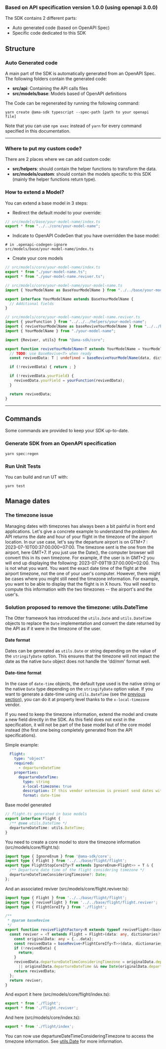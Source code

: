 

### Based on API specification version 1.0.0 (using openapi 3.0.0)

The SDK contains 2 different parts:

* Auto generated code (based on OpenAPI Spec)
* Specific code dedicated to this SDK

## Structure

### Auto Generated code

A main part of the SDK is automatically generated from an OpenAPI Spec.
The following folders contain the generated code:

* **src/api**: Containing the API calls files
* **src/models/base**: Models based of OpenAPI definitions

The Code can be regenerated by running the following command:

```shell
yarn create @ama-sdk typescript --spec-path [path to your openapi file]
```
Note that you can use ```npm exec``` instead of ```yarn``` for every command specified in this documentation.

***

### Where to put my custom code?

There are 2 places where we can add custom code:

* **src/helpers**: should contain the helper functions to transform the data.
* **src/models/custom**: should contain the models specific to this SDK (mainly the helper functions return type).

### How to extend a Model?

You can extend a base model in 3 steps:

* Redirect the default model to your override:

```typescript
// src/models/base/your-model-name/index.ts
export * from "../../core/your-model-name";
```

* Indicate to OpenAPI CodeGen that you have overridden the base model:

```gitignore
# in .openapi-codegen-ignore
src/models/base/your-model-name/index.ts
```

* Create your core models

```typescript
// src/models/core/your-model-name/index.ts
export * from "./your-model-name.ts";
export * from "./your-model-name.reviver.ts";
```

```typescript
// src/models/core/your-model-name/your-model-name.ts
import { YourModelName as BaseYourModelName } from "../../base/your-model-name/your-model-name";

export interface YourModelName extends BaseYourModelName {
  // Additional fields
}
```

```typescript
// src/models/core/your-model-name/your-model-name.reviver.ts
import { yourFunction } from "../../../helpers/your-model-name";
import { reviveYourModelName as baseReviveYourModelName } from "../../base/your-model-name/your-model-name.reviver";
import { YourModelName } from "./your-model-name";

import {Reviver, utils} from "@ama-sdk/core";

export function reviveYourModelName<T extends YourModelName = YourModelName>(data: any, dictionary?: any) {
  // TODO: use BaseRevive<T> when ready
  const revivedData: T | undefined = baseReviveYourModelName(data, dictionary) as T | undefined;

  if (!revivedData) { return ; }

  if (!revivedData.yourField) {
    revivedData.yourField = yourFunction(revivedData);
  }

  return revivedData;
}
```

***

## Commands

Some commands are provided to keep your SDK up-to-date.

### Generate SDK from an OpenAPI specification

```shell
yarn spec:regen
```

### Run Unit Tests

You can build and run UT with:

```shell
yarn test
```

## Manage dates

### The timezone issue
Managing dates with timezones has always been a bit painful in front end applications.
Let's give a concrete example to understand the problem:
An API returns the date and hour of your flight in the timezone of the airport location. In our use case, let's say the departure airport is on GTM+7 : 2023-07-10T00:37:00.000+07:00.
The timezone sent is the one from the airport, here GMT+7. If you just use the Date(), the computer browser will convert this in its own timezone.
For example, if the user is in GMT+2 you will end up displaying the following: 2023-07-09T19:37:00.000+02:00.
This is not what you want. You want the exact date time of the flight at the airport timezone, not the one of your user's computer.
However, there might be cases where you might still need the timezone information.
For example, you want to be able to display that the flight is in X hours.
You will need to compute this information with the two timezones -- the airport's and the user's.

### Solution proposed to remove the timezone: utils.DateTime
The Otter framework has introduced the `utils.Date` and `utils.DateTime` objects to replace the `Date` implementation and convert the date returned by the API as if it were in the
timezone of the user.

#### Date format
Dates can be generated as `utils.Date` or string depending on the value of the `stringifyDate` option.
This ensures that the timezone will not impact the date as the native `Date` object does not handle the 'dd/mm' format well.

#### Date-time format
In the case of `date-time` objects, the default type used is the native string or the native `Date` type depending on the `stringifyDate` option value.
If you want to generate a date-time using `utils.DateTime` (see the [previous section](#the-timezone-issue)), you can do it at property level thanks to
the `x-local-timezone` vendor.

If you need to keep the timezone information, extend the model and create a new field directly in the SDK.
As this field does not exist in the specification, it will not be part of the base model but of the core model instead (the first one being completely generated from the API specifications).

Simple example:
```yaml
  Flight:
    type: "object"
    required:
      - departureDateTime
    properties:
      departureDateTime:
        type: string
        x-local-timezone: true
        description: If this vendor extension is present send dates without their timezone
        format: date-time
```
Base model generated
```typescript
// flight.ts generated in base models
export interface Flight {
  /** @see utils.DateTime */
  departureDateTime: utils.DateTime;
}
```
You need to create a core model to store the timezone information (src/models/core/flight.ts):
```typescript
import type { IgnoreEnum } from '@ama-sdk/core';
import type { Flight } from '../../base/flight/flight';
export type FlightStopCoreIfy<T extends IgnoreEnum<Flight>> = T & {
  /** Departure date time of the flight considering timezone */
  departureDateTimeConsideringTimezone?: Date;
};
```

And an associated reviver (src/models/core/flight.reviver.ts):
```typescript
import type { Flight } from '../../base/flight/flight';
import type { reviveFlight } from '../../base/flight/flight.reviver';
import type { FlightCoreIfy } from './flight';

/**
 * @param baseRevive
 */
export function reviveFlightFactory<R extends typeof reviveFlight>(baseRevive: R) {
  const reviver = <T extends Flight = Flight>(data: any, dictionaries?: any) => {
    const originalData: any = {...data};
    const revivedData = baseRevive<FlightCoreIfy<T>>(data, dictionaries);
    if (!revivedData) {
      return;
    }
    revivedData.departureDateTimeConsideringTimezone = originalData.departureDateTimeConsideringTimezone && new Date(originalData.departureDateTimeConsideringTimezone)
      || originalData.departureDateTime && new Date(originalData.departureDateTime);
    return revivedData;
  };
  return reviver;
}
```

And export it here (src/models/core/flight/index.ts):
```typescript
export * from './flight';
export * from './flight.reviver';
```

And here (src/models/core/index.ts):
```typescript
export * from './flight/index';
```

You can now use departureDateTimeConsideringTimezone to access the timezone information.
See [utils.Date](https://github.com/AmadeusITGroup/otter/blob/main/packages/%40ama-sdk/core/src/fwk/date.ts) for more information.
